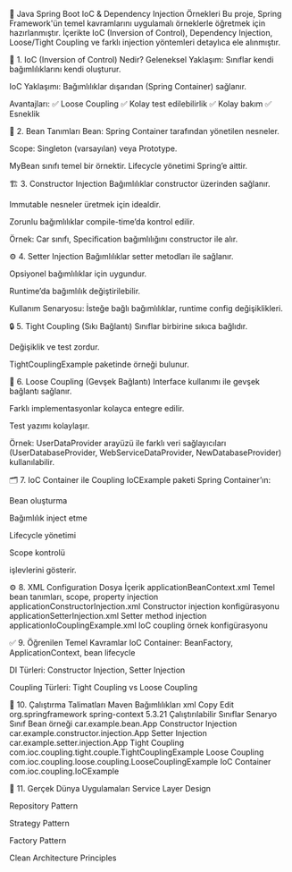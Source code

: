 📌 Java Spring Boot IoC & Dependency Injection Örnekleri
Bu proje, Spring Framework'ün temel kavramlarını uygulamalı örneklerle öğretmek için hazırlanmıştır.
İçerikte IoC (Inversion of Control), Dependency Injection, Loose/Tight Coupling ve farklı injection yöntemleri detaylıca ele alınmıştır.

🔑 1. IoC (Inversion of Control) Nedir?
Geleneksel Yaklaşım: Sınıflar kendi bağımlılıklarını kendi oluşturur.

IoC Yaklaşımı: Bağımlılıklar dışarıdan (Spring Container) sağlanır.

Avantajları:
✅ Loose Coupling
✅ Kolay test edilebilirlik
✅ Kolay bakım
✅ Esneklik

🧩 2. Bean Tanımları
Bean: Spring Container tarafından yönetilen nesneler.

Scope: Singleton (varsayılan) veya Prototype.

MyBean sınıfı temel bir örnektir. Lifecycle yönetimi Spring’e aittir.

🏗️ 3. Constructor Injection
Bağımlılıklar constructor üzerinden sağlanır.

Immutable nesneler üretmek için idealdir.

Zorunlu bağımlılıklar compile-time’da kontrol edilir.

Örnek: Car sınıfı, Specification bağımlılığını constructor ile alır.

⚙️ 4. Setter Injection
Bağımlılıklar setter metodları ile sağlanır.

Opsiyonel bağımlılıklar için uygundur.

Runtime’da bağımlılık değiştirilebilir.

Kullanım Senaryosu: İsteğe bağlı bağımlılıklar, runtime config değişiklikleri.

🔒 5. Tight Coupling (Sıkı Bağlantı)
Sınıflar birbirine sıkıca bağlıdır.

Değişiklik ve test zordur.

TightCouplingExample paketinde örneği bulunur.

🔑 6. Loose Coupling (Gevşek Bağlantı)
Interface kullanımı ile gevşek bağlantı sağlanır.

Farklı implementasyonlar kolayca entegre edilir.

Test yazımı kolaylaşır.

Örnek: UserDataProvider arayüzü ile farklı veri sağlayıcıları (UserDatabaseProvider, WebServiceDataProvider, NewDatabaseProvider) kullanılabilir.

🗂️ 7. IoC Container ile Coupling
IoCExample paketi Spring Container’ın:

Bean oluşturma

Bağımlılık inject etme

Lifecycle yönetimi

Scope kontrolü

işlevlerini gösterir.

⚙️ 8. XML Configuration
Dosya	İçerik
applicationBeanContext.xml	Temel bean tanımları, scope, property injection
applicationConstructorInjection.xml	Constructor injection konfigürasyonu
applicationSetterInjection.xml	Setter method injection
applicationIoCouplingExample.xml	IoC coupling örnek konfigürasyonu

✅ 9. Öğrenilen Temel Kavramlar
IoC Container: BeanFactory, ApplicationContext, bean lifecycle

DI Türleri: Constructor Injection, Setter Injection

Coupling Türleri: Tight Coupling vs Loose Coupling

🚀 10. Çalıştırma Talimatları
Maven Bağımlılıkları
xml
Copy
Edit
<dependencies>
  <dependency>
    <groupId>org.springframework</groupId>
    <artifactId>spring-context</artifactId>
    <version>5.3.21</version>
  </dependency>
</dependencies>
Çalıştırılabilir Sınıflar
Senaryo	Sınıf
Bean örneği	car.example.bean.App
Constructor Injection	car.example.constructor.injection.App
Setter Injection	car.example.setter.injection.App
Tight Coupling	com.ioc.coupling.tight.couple.TightCouplingExample
Loose Coupling	com.ioc.coupling.loose.coupling.LooseCouplingExample
IoC Container	com.ioc.coupling.IoCExample

🎯 11. Gerçek Dünya Uygulamaları
Service Layer Design

Repository Pattern

Strategy Pattern

Factory Pattern

Clean Architecture Principles

